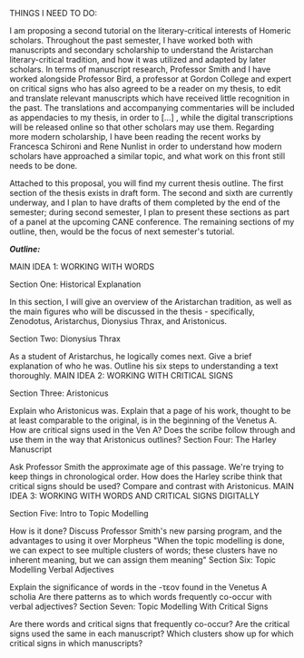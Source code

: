 THINGS I NEED TO DO:

I am proposing a second tutorial on the literary-critical interests of Homeric scholars. Throughout the past semester, I have worked both with manuscripts and secondary scholarship to understand the Aristarchan literary-critical tradition, and how it was utilized and adapted by later scholars. In terms of manuscript research, Professor Smith and I have worked alongside Professor Bird, a professor at Gordon College and expert on critical signs who has also agreed to be a reader on my thesis, to edit and translate relevant manuscripts which have received little recognition in the past. The translations and accompanying commentaries will be included as appendacies to my thesis, in order to [...] , while the digital transcriptions will be released online so that other scholars may use them. Regarding more modern scholarship, I have been reading the recent works by Francesca Schironi and Rene Nunlist in order to understand how modern scholars have approached a similar topic, and what work on this front still needs to be done.

Attached to this proposal, you will find my current thesis outline. The first section of the thesis exists in draft form. The second and sixth are currently underway, and I plan to have drafts of them completed by the end of the semester; during second semester, I plan to present these sections as part of a panel at the upcoming CANE conference. The remaining sections of my outline, then, would be the focus of next semester's tutorial.


***Outline:***

MAIN IDEA 1: WORKING WITH WORDS

Section One: Historical Explanation

In this section, I will give an overview of the Aristarchan tradition, as well as the main figures who will be discussed in the thesis - specifically, Zenodotus, Aristarchus, Dionysius Thrax, and Aristonicus.

Section Two: Dionysius Thrax

As a student of Aristarchus, he logically comes next. Give a brief explanation of who he was.
Outline his six steps to understanding a text thoroughly.
MAIN IDEA 2: WORKING WITH CRITICAL SIGNS

Section Three: Aristonicus

Explain who Aristonicus was.
Explain that a page of his work, thought to be at least comparable to the original, is in the beginning of the Venetus A.
How are critical signs used in the Ven A? Does the scribe follow through and use them in the way that Aristonicus outlines?
Section Four: The Harley Manuscript

Ask Professor Smith the approximate age of this passage. We're trying to keep things in chronological order.
How does the Harley scribe think that critical signs should be used?
Compare and contrast with Aristonicus.
MAIN IDEA 3: WORKING WITH WORDS AND CRITICAL SIGNS DIGITALLY

Section Five: Intro to Topic Modelling

How is it done?
Discuss Professor Smith's new parsing program, and the advantages to using it over Morpheus
"When the topic modelling is done, we can expect to see multiple clusters of words; these clusters have no inherent meaning, but we can assign them meaning"
Section Six: Topic Modelling Verbal Adjectives

Explain the significance of words in the -τεον found in the Venetus A scholia
Are there patterns as to which words frequently co-occur with verbal adjectives?
Section Seven: Topic Modelling With Critical Signs

Are there words and critical signs that frequently co-occur?
Are the critical signs used the same in each manuscript? Which clusters show up for which critical signs in which manuscripts?
